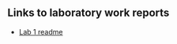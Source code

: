 ## Links to laboratory work reports

- [Lab 1 readme](https://github.com/GameDevLabs/GameDevLab/blob/develop/documentation/lab1/readme-lab-1.md)